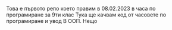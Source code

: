 Това е първото репо което правим в 08.02.2023 в часа по програмиране за 9ти клас
Тука ще качвам код от часовете по програмиране и увод В ООП.
Нещо
